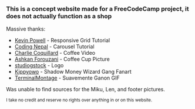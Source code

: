 ### This is a concept website made for a FreeCodeCamp project, it does not actually function as a shop

Massive thanks:
  - [Kevin Powell](https://www.youtube.com/watch?v=sKFW3wek21Q&t=648s) - Responsive Grid Tutorial
  - [Coding Nepal](https://www.youtube.com/watch?v=6QE8dXq9SOE) - Carousel Tutorial
  - [Charlie Coquillard](https://www.youtube.com/watch?v=Nu8kIIL-CDA) - Coffee Video
  - [Ashkan Forouzani](https://unsplash.com/photos/red-mug-and-plate-J3apc5HtxG8) - Coffee Cup Picture
  - [studiogstock](https://www.freepik.com/free-vector/delicious-coffee_4790920.htm) - Logo
  - [Kippyowo](https://www.newgrounds.com/art/view/kippyowo/shadow-wizard-money-gang-pixelart) - Shadow Money Wizard Gang Fanart
  - [TerminalMontage](https://www.youtube.com/watch?v=OiDx6aQ928o) - Suavemente Ganon GIF
    
Was unable to find sources for the Miku, Len, and footer pictures.

<sub>I take no credit and reserve no rights over anything in or on this website.</sub>
